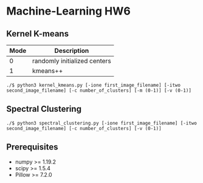 # Machine-Learning HW6

## Kernel K-means  
|Mode|Description|
|---|---|
|0|randomly initialized centers|
|1|kmeans++|
```shell script
./$ python3 kernel_kmeans.py [-ione first_image_filename] [-itwo second_image_filename] [-c number_of_clusters] [-m (0-1)] [-v (0-1)]
```

## Spectral Clustering
```shell script
./$ python3 spectral_clustering.py [-ione first_image_filename] [-itwo second_image_filename] [-c number_of_clusters] [-v (0-1)]
```

## Prerequisites
* numpy >= 1.19.2
* scipy >= 1.5.4
* Pillow >= 7.2.0